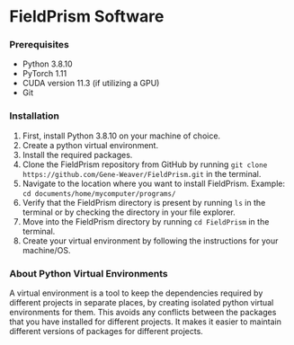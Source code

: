 # FieldPrism Software

### Prerequisites
- Python 3.8.10
- PyTorch 1.11 
- CUDA version 11.3 (if utilizing a GPU)
- Git

### Installation
1. First, install Python 3.8.10 on your machine of choice.
2. Create a python virtual environment.
3. Install the required packages.
4. Clone the FieldPrism repository from GitHub by running `git clone https://github.com/Gene-Weaver/FieldPrism.git` in the terminal.
5. Navigate to the location where you want to install FieldPrism. Example: `cd documents/home/mycomputer/programs/`
6. Verify that the FieldPrism directory is present by running `ls` in the terminal or by checking the directory in your file explorer.
7. Move into the FieldPrism directory by running `cd FieldPrism` in the terminal.
8. Create your virtual environment by following the instructions for your machine/OS.

### About Python Virtual Environments
A virtual environment is a tool to keep the dependencies required by different projects in separate places, by creating isolated python virtual environments for them. This avoids any conflicts between the packages that you have installed for different projects. It makes it easier to maintain different versions of packages for different projects.
